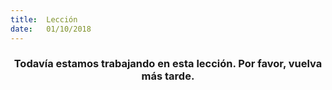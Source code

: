 ```yaml
---
title:  Lección
date:   01/10/2018
---
```


### <center>Todavía estamos trabajando en esta lección. Por favor, vuelva más tarde.</center>